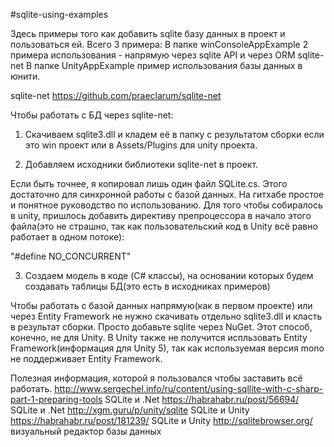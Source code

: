 #sqlite-using-examples

Здесь примеры того как добавить sqlite базу данных в проект и пользоваться ей. Всего 3 примера:
В папке winConsoleAppExample 2 примера использования - напрямую через sqlite API и через ORM sqlite-net
В папке UnityAppExample пример использования базы данных в юнити.

sqlite-net
https://github.com/praeclarum/sqlite-net

Чтобы работать с БД через sqlite-net:

1) Скачиваем sqlite3.dll и кладем её в папку с результатом сборки если это win проект или в Assets/Plugins для unity проекта.

2) Добавляем исходники библиотеки sqlite-net в проект.

Если быть точнее, я копировал лишь один файл SQLite.cs. 
Этого достаточно для синхронной работы с базой данных. На гитхабе простое и понятное руководство по использованию.
Для того чтобы собиралось в unity, пришлось добавить директиву препроцессора в начало этого файла(это не страшно, 
так как пользовательский код в Unity всё равно работает в одном потоке):

"#define NO_CONCURRENT"

3) Создаем модель в коде (C# классы), на основании которых будем создавать таблицы БД(это есть в исходниках примеров)

Чтобы работать с базой данных напрямую(как в первом проекте) или через Entity Framework не нужно скачивать отдельно sqlite3.dll
и класть в результат сборки. Просто добавьте sqlite через NuGet. Этот способ, конечно, не для Unity. В Unity также не получится 
испльзовать Entity Framework(информация для Unity 5), так как используемая версия mono не поддерживает Entity Framework.

Полезная информация, которой я пользовался чтобы заставить всё работать.
http://www.sergechel.info/ru/content/using-sqllite-with-c-sharp-part-1-preparing-tools SQLite и .Net
https://habrahabr.ru/post/56694/                      SQLite и .Net
http://xgm.guru/p/unity/sqlite                        SQLite и Unity
https://habrahabr.ru/post/181239/                     SQLite и Unity
http://sqlitebrowser.org/                             визуальный редактор базы данных
